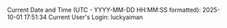 Current Date and Time (UTC - YYYY-MM-DD HH:MM:SS formatted): 2025-10-01 17:51:34
Current User's Login: luckyaiman
